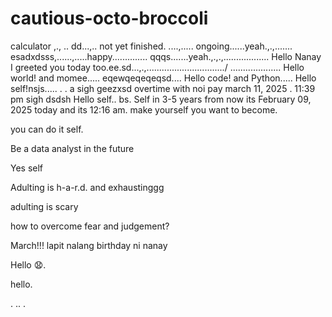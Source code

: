 # cautious-octo-broccoli
calculator ,.,
..
dd...,..
not yet finished. ....,.....
ongoing......yeah.,.,.......
esadxdsss,......,.....happy..............
qqqs.......yeah.,.,.,..................
Hello Nanay I greeted you today too.ee.sd...,.,.............................../
....................
Hello world! and momee.....
eqewqeqeqeqsd....
Hello code! and Python.....
Hello self!nsjs.....
 .
.
a sigh geezxsd
overtime with noi pay march 11, 2025 . 11:39 pm sigh
dsdsh
Hello self..
bs.
Self in 3-5 years from now its February 09, 2025 today and its 12:16 am. make yourself you want to become.

you can do it self.

Be a data analyst in the future

Yes self

Adulting is h-a-r.d. and exhaustinggg

adulting is scary 

how to overcome fear and judgement?


March!!! lapit nalang birthday ni nanay

Hello 😧.

hello.

. .. .
<!-- This will be a calculator not yet finish and its ongoing. 


Ongoing calculator program

octo octo

hello

hellooo

Feb 19, 2025 health link, city hall, baranggay hall at 1 pm police station
.

go forward 
